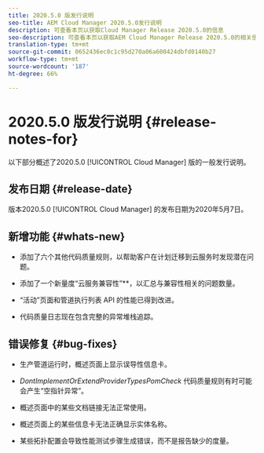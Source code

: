 ```yaml
---
title: 2020.5.0 版发行说明
seo-title: AEM Cloud Manager 2020.5.0发行说明
description: 可查看本页以获取Cloud Manager Release 2020.5.0的信息
seo-description: 可查看本页以获取AEM Cloud Manager Release 2020.5.0的相关信息
translation-type: tm+mt
source-git-commit: 0652436ec0c1c95d270a06a600424dbfd0140b27
workflow-type: tm+mt
source-wordcount: '187'
ht-degree: 66%

---
```


# 2020.5.0 版发行说明 {#release-notes-for}

以下部分概述了2020.5.0 [!UICONTROL Cloud Manager] 版的一般发行说明。

## 发布日期 {#release-date}

版本2020.5.0 [!UICONTROL Cloud Manager] 的发布日期为2020年5月7日。

## 新增功能 {#whats-new}

* 添加了六个其他代码质量规则，以帮助客户在计划迁移到云服务时发现潜在问题。

* 添加了一个新量度“云服务兼容性”**，以汇总与兼容性相关的问题数量。

* “活动”页面和管道执行列表 API 的性能已得到改进。

* 代码质量日志现在包含完整的异常堆栈追踪。

## 错误修复 {#bug-fixes}

* 生产管道运行时，概述页面上显示误导性信息卡。

* *DontImplementOrExtendProviderTypesPomCheck* 代码质量规则有时可能会产生“空指针异常”。

* 概述页面中的某些文档链接无法正常使用。

* 概述页面上的某些信息卡无法正确显示实体名称。

* 某些拓扑配置会导致性能测试步骤生成错误，而不是报告缺少的度量。

